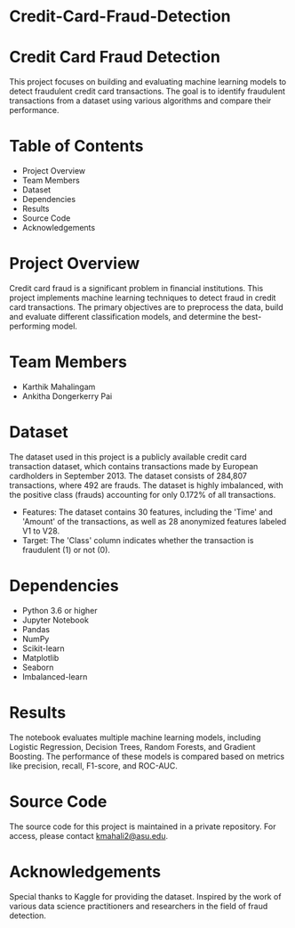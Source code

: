 # Credit-Card-Fraud-Detection
# Credit Card Fraud Detection
This project focuses on building and evaluating machine learning models to detect fraudulent credit card transactions. The goal is to identify fraudulent transactions from a dataset using various algorithms and compare their performance.

# Table of Contents
- Project Overview
- Team Members
- Dataset
- Dependencies
- Results
- Source Code
- Acknowledgements

# Project Overview
Credit card fraud is a significant problem in financial institutions. This project implements machine learning techniques to detect fraud in credit card transactions. The primary objectives are to preprocess the data, build and evaluate different classification models, and determine the best-performing model.

# Team Members
- Karthik Mahalingam
- Ankitha Dongerkerry Pai
  
# Dataset
The dataset used in this project is a publicly available credit card transaction dataset, which contains transactions made by European cardholders in September 2013. The dataset consists of 284,807 transactions, where 492 are frauds. The dataset is highly imbalanced, with the positive class (frauds) accounting for only 0.172% of all transactions.

- Features: The dataset contains 30 features, including the 'Time' and 'Amount' of the transactions, as well as 28 anonymized features labeled V1 to V28.
- Target: The 'Class' column indicates whether the transaction is fraudulent (1) or not (0).

# Dependencies
- Python 3.6 or higher
- Jupyter Notebook
- Pandas
- NumPy
- Scikit-learn
- Matplotlib
- Seaborn
- Imbalanced-learn

# Results
The notebook evaluates multiple machine learning models, including Logistic Regression, Decision Trees, Random Forests, and Gradient Boosting. The performance of these models is compared based on metrics like precision, recall, F1-score, and ROC-AUC.

# Source Code
The source code for this project is maintained in a private repository. For access, please contact kmahali2@asu.edu.

# Acknowledgements
Special thanks to Kaggle for providing the dataset.
Inspired by the work of various data science practitioners and researchers in the field of fraud detection.
